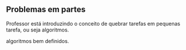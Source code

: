 ## Problemas em partes

Professor está introduzindo o conceito de quebrar tarefas em pequenas tarefa, ou seja algoritmos.

algoritmos bem definidos.